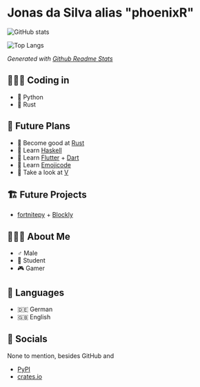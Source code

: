 Jonas da Silva alias "phoenixR"
===============================

![GitHub stats](https://github-readme-stats.vercel.app/api?username=phoenixr-codes&show_icons=true&theme=dracula)

![Top Langs](https://github-readme-stats.vercel.app/api/top-langs/?username=phoenixr-codes&hide=Makefile,Batchfile&theme=dracula)

*Generated with [Github Readme Stats](https://github.com/anuraghazra/github-readme-stats)*

👨🏽‍💻 Coding in
------------

* 🐍 Python
* 🦀 Rust


🔮 Future Plans
--------------

* 🦀 Become good at [Rust](https://www.rust-lang.org)
* 🟰 Learn [Haskell](https://www.haskell.org)
* 🎯 Learn [Flutter](https://flutter.dev) + [Dart](https://dart.dev)
* 🍇 Learn [Emojicode](https://www.emojicode.org)
* 🦨 Take a look at [V](https://vlang.io)


🏗️ Future Projects
-----------------

* [fortnitepy](https://github.com/Terbau/fortnitepy) + [Blockly](https://github.com/google/blockly)

🙋🏽‍♂️ About Me
-----------

* ♂️ Male
* 🎒 Student
* 🎮 Gamer


💬 Languages
------------

* 🇩🇪 German
* 🇬🇧 English


📱 Socials
-----------

None to mention, besides GitHub and

* [PyPI](https://pypi.org/user/phoenixR)
* [crates.io](https://crates.io/users/phoenixr-codes)
